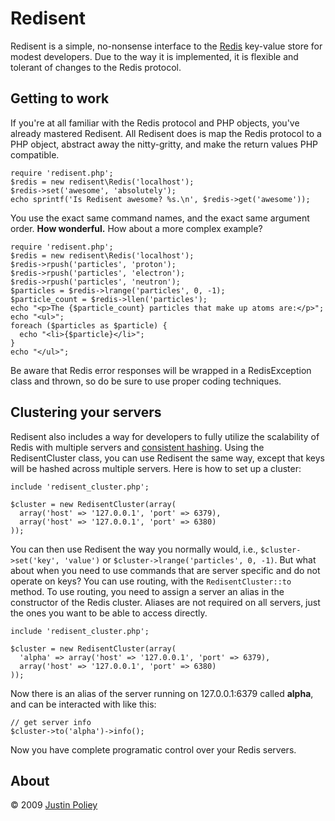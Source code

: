 # Redisent

Redisent is a simple, no-nonsense interface to the [Redis](http://code.google.com/p/redis/) key-value store for modest developers.
Due to the way it is implemented, it is flexible and tolerant of changes to the Redis protocol.

## Getting to work

If you're at all familiar with the Redis protocol and PHP objects, you've already mastered Redisent.
All Redisent does is map the Redis protocol to a PHP object, abstract away the nitty-gritty, and make the return values PHP compatible.

    require 'redisent.php';
    $redis = new redisent\Redis('localhost');
    $redis->set('awesome', 'absolutely');
    echo sprintf('Is Redisent awesome? %s.\n', $redis->get('awesome'));

You use the exact same command names, and the exact same argument order. **How wonderful.** How about a more complex example?

    require 'redisent.php';
    $redis = new redisent\Redis('localhost');
    $redis->rpush('particles', 'proton');
    $redis->rpush('particles', 'electron');
    $redis->rpush('particles', 'neutron');
    $particles = $redis->lrange('particles', 0, -1);
    $particle_count = $redis->llen('particles');
    echo "<p>The {$particle_count} particles that make up atoms are:</p>";
    echo "<ul>";
    foreach ($particles as $particle) {
      echo "<li>{$particle}</li>";
    }
    echo "</ul>";

Be aware that Redis error responses will be wrapped in a RedisException class and thrown, so do be sure to use proper coding techniques.

## Clustering your servers

Redisent also includes a way for developers to fully utilize the scalability of Redis with multiple servers and [consistent hashing](http://en.wikipedia.org/wiki/Consistent_hashing).
Using the RedisentCluster class, you can use Redisent the same way, except that keys will be hashed across multiple servers.
Here is how to set up a cluster:

    include 'redisent_cluster.php';

    $cluster = new RedisentCluster(array(
	  array('host' => '127.0.0.1', 'port' => 6379),
	  array('host' => '127.0.0.1', 'port' => 6380)
    ));

You can then use Redisent the way you normally would, i.e., `$cluster->set('key', 'value')` or `$cluster->lrange('particles', 0, -1)`.
But what about when you need to use commands that are server specific and do not operate on keys? You can use routing, with the `RedisentCluster::to` method.
To use routing, you need to assign a server an alias in the constructor of the Redis cluster. Aliases are not required on all servers, just the ones you want to be able to access directly.

    include 'redisent_cluster.php';

    $cluster = new RedisentCluster(array(
	  'alpha' => array('host' => '127.0.0.1', 'port' => 6379),
	  array('host' => '127.0.0.1', 'port' => 6380)
    ));

Now there is an alias of the server running on 127.0.0.1:6379 called **alpha**, and can be interacted with like this:

    // get server info
    $cluster->to('alpha')->info();

Now you have complete programatic control over your Redis servers.

## About

&copy; 2009 [Justin Poliey](http://justinpoliey.com)
